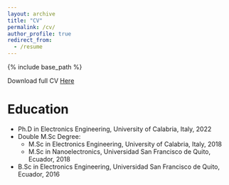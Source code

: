 ```yaml
---
layout: archive
title: "CV"
permalink: /cv/
author_profile: true
redirect_from:
  - /resume
---
```


{% include base_path %}

Download full CV [Here](http://estebanjgc.github.io/files/CV_ESTEBAN_GARZON_03_12_2023.pdf)


Education
======
* Ph.D in Electronics Engineering, University of Calabria, Italy, 2022 
* Double M.Sc Degree:
  * M.Sc in Electronics Engineering, University of Calabria, Italy, 2018
  * M.Sc in Nanoelectronics, Universidad San Francisco de Quito, Ecuador, 2018
* B.Sc in Electronics Engineering, Universidad San Francisco de Quito, Ecuador, 2016

<!--
Work experience
======
* Summer 2015: Research Assistant
  * Github University
  * Duties included: Tagging issues
  * Supervisor: Professor Git

* Fall 2015: Research Assistant
  * Github University
  * Duties included: Merging pull requests
  * Supervisor: Professor Hub
  
Skills
======
* Skill 1
* Skill 2
  * Sub-skill 2.1
  * Sub-skill 2.2
  * Sub-skill 2.3
* Skill 3

Publications
======
  <ul>{% for post in site.publications %}
    {% include archive-single-cv.html %}
  {% endfor %}</ul>
  
Talks
======
  <ul>{% for post in site.talks %}
    {% include archive-single-talk-cv.html %}
  {% endfor %}</ul>
  
Teaching
======
  <ul>{% for post in site.teaching %}
    {% include archive-single-cv.html %}
  {% endfor %}</ul>
  
Service and leadership
======
* Currently signed in to 43 different slack teams-->

